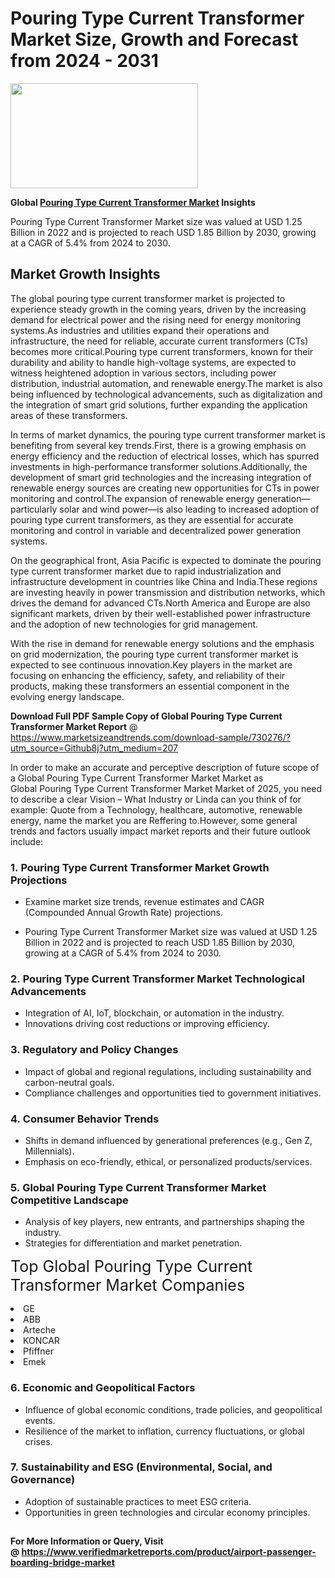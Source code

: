 <H1>Pouring Type Current Transformer Market Size, Growth and Forecast from 2024 - 2031</H1><img class="aligncenter size-medium wp-image-584254" src="https://thirdeyenews.in/wp-content/uploads/2024/09/Global-Market-Research-300x168.jpeg" alt="" width="300" height="168" /><p><strong>Global&nbsp;<a href="https://www.marketsizeandtrends.com/download-sample/730276/?utm_source=Github8j?utm_medium=207">Pouring Type Current Transformer Market</a> Insights</strong></p><p>Pouring Type Current Transformer Market size was valued at USD 1.25 Billion in 2022 and is projected to reach USD 1.85 Billion by 2030, growing at a CAGR of 5.4% from 2024 to 2030.</p><p><h2>Market Growth Insights</h2> <p>The global pouring type current transformer market is projected to experience steady growth in the coming years, driven by the increasing demand for electrical power and the rising need for energy monitoring systems.As industries and utilities expand their operations and infrastructure, the need for reliable, accurate current transformers (CTs) becomes more critical.Pouring type current transformers, known for their durability and ability to handle high-voltage systems, are expected to witness heightened adoption in various sectors, including power distribution, industrial automation, and renewable energy.The market is also being influenced by technological advancements, such as digitalization and the integration of smart grid solutions, further expanding the application areas of these transformers.</p> <p>In terms of market dynamics, the pouring type current transformer market is benefiting from several key trends.First, there is a growing emphasis on energy efficiency and the reduction of electrical losses, which has spurred investments in high-performance transformer solutions.Additionally, the development of smart grid technologies and the increasing integration of renewable energy sources are creating new opportunities for CTs in power monitoring and control.The expansion of renewable energy generation—particularly solar and wind power—is also leading to increased adoption of pouring type current transformers, as they are essential for accurate monitoring and control in variable and decentralized power generation systems.</p> <p>On the geographical front, Asia Pacific is expected to dominate the pouring type current transformer market due to rapid industrialization and infrastructure development in countries like China and India.These regions are investing heavily in power transmission and distribution networks, which drives the demand for advanced CTs.North America and Europe are also significant markets, driven by their well-established power infrastructure and the adoption of new technologies for grid management.</p> <p>With the rise in demand for renewable energy solutions and the emphasis on grid modernization, the pouring type current transformer market is expected to see continuous innovation.Key players in the market are focusing on enhancing the efficiency, safety, and reliability of their products, making these transformers an essential component in the evolving energy landscape.</p> <p><span class=""><strong>Download Full PDF Sample Copy of Global Pouring Type Current Transformer Market Report</strong> @ <a href="https://www.marketsizeandtrends.com/download-sample/730276/?utm_source=Github8j?utm_medium=207" target="_blank">https://www.marketsizeandtrends.com/download-sample/730276/?utm_source=Github8j?utm_medium=207</a></span></p><p>In order to make an accurate and perceptive description of future scope of a Global&nbsp;Pouring Type Current Transformer Market Market as Global&nbsp;Pouring Type Current Transformer Market Market of 2025, you need to describe a clear Vision &ndash; What Industry or Linda can you think of for example: Quote from a Technology, healthcare, automotive, renewable energy, name the market you are Reffering to.However, some general trends and factors usually impact market reports and their future outlook include:</p><h3>1.&nbsp;<strong>Pouring Type Current Transformer Market Growth Projections</strong></h3><ul><li>Examine market size trends, revenue estimates and CAGR (Compounded Annual Growth Rate) projections.</li><li><p>Pouring Type Current Transformer Market size was valued at USD 1.25 Billion in 2022 and is projected to reach USD 1.85 Billion by 2030, growing at a CAGR of 5.4% from 2024 to 2030.</p></li></ul><h3>2.&nbsp;<strong>Pouring Type Current Transformer Market Technological Advancements</strong></h3><ul><li>Integration of AI, IoT, blockchain, or automation in the industry.</li><li>Innovations driving cost reductions or improving efficiency.</li></ul><h3>3.&nbsp;<strong>Regulatory and Policy Changes</strong></h3><ul><li>Impact of global and regional regulations, including sustainability and carbon-neutral goals.</li><li>Compliance challenges and opportunities tied to government initiatives.</li></ul><h3>4.&nbsp;<strong>Consumer Behavior Trends</strong></h3><ul><li>Shifts in demand influenced by generational preferences (e.g., Gen Z, Millennials).</li><li>Emphasis on eco-friendly, ethical, or personalized products/services.</li></ul><h3>5.&nbsp;<strong>Global Pouring Type Current Transformer Market Competitive Landscape</strong></h3><ul><li>Analysis of key players, new entrants, and partnerships shaping the industry.</li><li>Strategies for differentiation and market penetration.</li></ul><p data-pm-slice="1 1 []"><span style="color: inherit; font-family: inherit; font-size: 25px;">Top Global Pouring Type Current Transformer Market Companies</span></p><div class="" data-test-id=""><p><li>GE</li><li> ABB</li><li> Arteche</li><li> KONCAR</li><li> Pfiffner</li><li> Emek</li></p></div><h3>6.&nbsp;<strong>Economic and Geopolitical Factors</strong></h3><ul><li>Influence of global economic conditions, trade policies, and geopolitical events.</li><li>Resilience of the market to inflation, currency fluctuations, or global crises.</li></ul><h3>7.&nbsp;<strong>Sustainability and ESG (Environmental, Social, and Governance)</strong></h3><ul><li>Adoption of sustainable practices to meet ESG criteria.</li><li>Opportunities in green technologies and circular economy principles.</li></ul><h2><strong style="font-size: 14px;">For More Information or Query, Visit @&nbsp;</strong><a style="background-color: #ffffff; font-size: 14px;" href="https://www.marketsizeandtrends.com/report/pouring-type-current-transformer-market/" target="_blank">https://www.verifiedmarketreports.com/product/airport-passenger-boarding-bridge-market</a></h2>